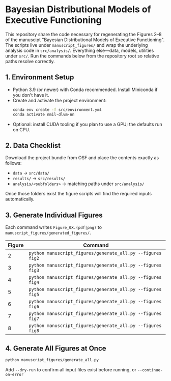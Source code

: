 # Bayesian Distributional Models of Executive Functioning

This repository share the code necessary for regenerating the Figures 2–8 of the manuscipt "Bayesian Distributional Models of Executive Functioning". The
scripts live under `manuscript_figures/` and wrap the underlying analysis code in `src/analysis/`.
Everything else—data, models, utilities under `src/`. Run the
commands below from the repository root so relative paths resolve correctly.

## 1. Environment Setup
- Python 3.9 (or newer) with Conda recommended. Install Miniconda if you don't have it.
- Create and activate the project environment:
  ```bash
  conda env create -f src/environment.yml
  conda activate nmil-dlvm-nn
  ```
- Optional: install CUDA tooling if you plan to use a GPU; the defaults run on CPU.

## 2. Data Checklist
Download the project bundle from OSF and place the
contents exactly as follows:
- `data` → `src/data/` 
- `results/` → `src/results/`
- `analysis/<subfolders>` → matching paths under `src/analysis/`

Once those folders exist the figure scripts will find the required inputs automatically.

## 3. Generate Individual Figures
Each command writes `Figure_0X.(pdf|png)` to `manuscript_figures/generated_figures/`.

| Figure | Command |
| --- | --- |
| 2 | `python manuscript_figures/generate_all.py --figures fig2` |
| 3 | `python manuscript_figures/generate_all.py --figures fig3` |
| 4 | `python manuscript_figures/generate_all.py --figures fig4` |
| 5 | `python manuscript_figures/generate_all.py --figures fig5` |
| 6 | `python manuscript_figures/generate_all.py --figures fig6` |
| 7 | `python manuscript_figures/generate_all.py --figures fig7` |
| 8 | `python manuscript_figures/generate_all.py --figures fig8` |


## 4. Generate All Figures at Once
```bash
python manuscript_figures/generate_all.py
```
Add `--dry-run` to confirm all input files exist before running, or `--continue-on-error`

